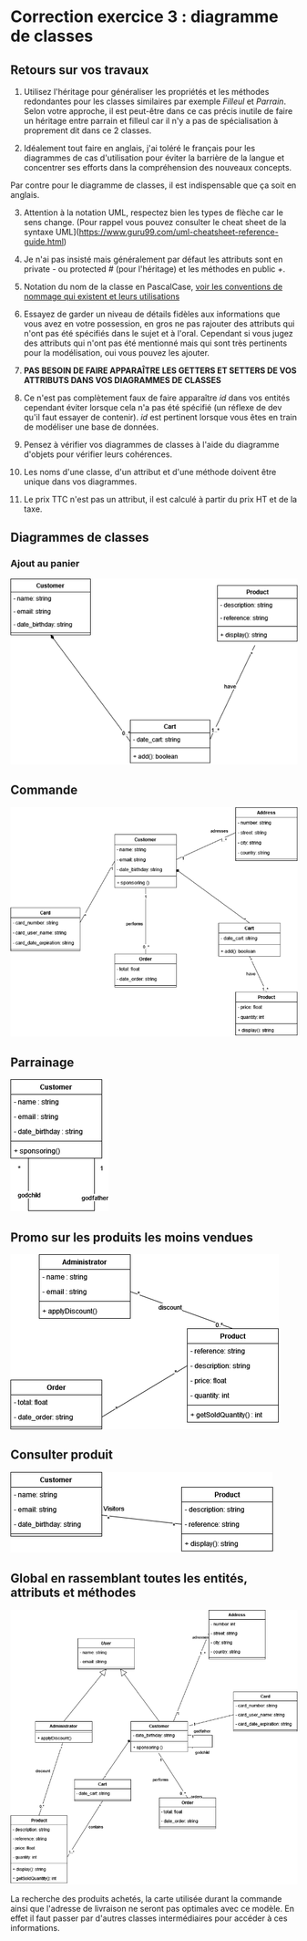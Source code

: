 # Correction exercice 3 : diagramme de classes

## Retours sur vos travaux

1. Utilisez l'héritage pour généraliser les propriétés et les méthodes redondantes pour les classes similaires par exemple *Filleul* et *Parrain*. Selon votre approche, il est peut-être dans ce cas précis inutile de faire un héritage entre parrain et filleul car il n'y a pas de spécialisation à proprement dit dans ce 2 classes.

2. Idéalement tout faire en anglais, j'ai toléré le français pour les diagrammes de cas d'utilisation pour éviter la barrière de la langue et concentrer ses efforts dans la compréhension des nouveaux concepts.

Par contre pour le diagramme de classes, il est indispensable que ça soit en anglais.

3. Attention à la notation UML, respectez bien les types de flèche car le sens change.
(Pour rappel  vous pouvez consulter le cheat sheet de la syntaxe UML](https://www.guru99.com/uml-cheatsheet-reference-guide.html)

4. Je n'ai pas insisté mais généralement par défaut les attributs sont en private *-* ou protected *#* (pour l'héritage) et les méthodes en public *+*.

5. Notation du nom de la classe en PascalCase, [voir les conventions de nommage qui existent et leurs utilisations](https://wprock.fr/blog/conventions-nommage-programmation/)

6. Essayez de garder un niveau de détails fidèles aux informations que vous avez en votre possession, en gros ne pas rajouter des attributs qui n'ont pas été spécifiés dans le sujet et à l'oral. Cependant si vous jugez des attributs qui n'ont pas été mentionné mais qui sont très pertinents pour la modélisation, oui vous pouvez les ajouter.

7. **PAS BESOIN DE FAIRE APPARAÎTRE LES GETTERS ET SETTERS DE VOS ATTRIBUTS DANS VOS DIAGRAMMES DE CLASSES**

8. Ce n'est pas complètement faux de faire apparaître *id* dans vos entités cependant éviter lorsque cela n'a pas été spécifié (un réflexe de dev qu'il faut essayer de contenir). *id* est pertinent lorsque vous êtes en train de modéliser une base de données.

9. Pensez à vérifier vos diagrammes de classes à l'aide du diagramme d'objets pour vérifier leurs cohérences.

10. Les noms d'une classe, d'un attribut et d'une méthode doivent être unique dans vos diagrammes.

11. Le prix TTC n'est pas un attribut, il est calculé à partir du prix HT et de la taxe.

## Diagrammes de classes

### Ajout au panier

![cart](./img/class_cart.png)

## Commande

![order](./img/class_order.png)

## Parrainage

![sponsoring](./img/class_sponsoring.png)

## Promo sur les produits les moins vendues

![discount](./img/class_discount.png)

## Consulter produit

![product](./img/class_product.png)

## Global en rassemblant toutes les entités, attributs et méthodes

![global](./img/class_global.png)

La recherche des produits achetés, la carte utilisée durant la commande ainsi que l'adresse de livraison ne seront pas optimales avec ce modèle. En effet il faut passer par d'autres classes intermédiaires pour accéder à ces informations.